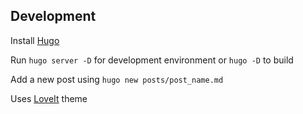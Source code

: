 ## Development

Install [Hugo](https://gohugo.io/) 

Run `hugo server -D` for development environment or `hugo -D` to build

Add a new post using `hugo new posts/post_name.md`

Uses [LoveIt](https://hugoloveit.com/) theme